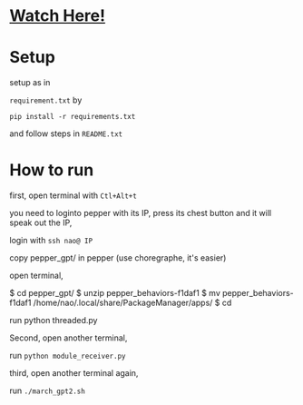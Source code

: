 # [Watch Here!](https://youtu.be/BHJpKFnpUOA?si=ftnYeBkPqqVSxUYk)

# Setup
setup as in 

`requirement.txt` by  

    pip install -r requirements.txt

and follow steps in `README.txt`

# How to run

first, open terminal with `Ctl+Alt+t`

you need to loginto pepper with its IP, press its chest button and it will speak out the IP,

login with `ssh nao@ IP `

copy pepper_gpt/ in pepper (use choregraphe, it's easier)

open terminal, 

$ cd pepper_gpt/
$ unzip pepper_behaviors-f1daf1
$ mv pepper_behaviors-f1daf1 /home/nao/.local/share/PackageManager/apps/
$ cd

run python threaded.py

Second, open another terminal,

run `python module_receiver.py`

third, open another terminal again,

run `./march_gpt2.sh`



